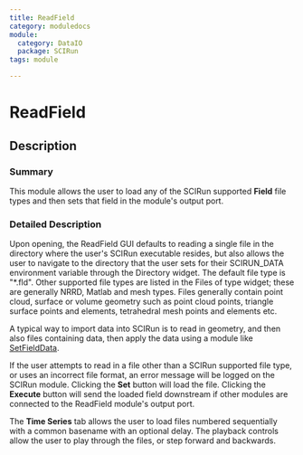 ```yaml
---
title: ReadField
category: moduledocs
module:
  category: DataIO
  package: SCIRun
tags: module

---
```


# ReadField

## Description

### Summary

This module allows the user to load any of the SCIRun supported **Field** file types and then sets that field in the module's output port.

### Detailed Description

Upon opening, the ReadField GUI defaults to reading a single file in the directory where the user's SCIRun executable resides, but also allows the user to navigate to the directory that the user sets for their SCIRUN_DATA environment variable through the Directory widget. The default file type is "*.fld". Other supported file types are listed in the Files of type widget; these are generally NRRD, Matlab and mesh types. Files generally contain point cloud, surface or volume geometry such as point cloud points, triangle surface points and elements, tetrahedral mesh points and elements etc.

A typical way to import data into SCIRun is to read in geometry, and then also files containing data, then apply the data using a module like [SetFieldData](setfielddata).

If the user attempts to read in a file other than a SCIRun supported file type, or uses an incorrect file format, an error message will be logged on the SCIRun module. Clicking the **Set** button will load the file. Clicking the **Execute** button will send the loaded field downstream if other modules are connected to the ReadField module's output port.

The **Time Series** tab allows the user to load files numbered sequentially with a common basename with an optional delay. The playback controls allow the user to play through the files, or step forward and backwards.
